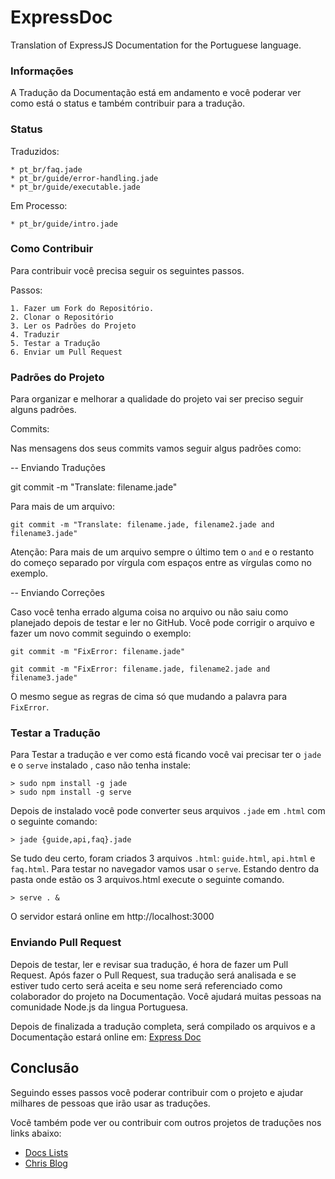 ExpressDoc
=======

Translation of ExpressJS Documentation for the Portuguese language.

### Informações

A Tradução da Documentação está em andamento e você poderar ver como está o status e também contribuir para a tradução.

### Status

Traduzidos:

    * pt_br/faq.jade
    * pt_br/guide/error-handling.jade
    * pt_br/guide/executable.jade

Em Processo:

    * pt_br/guide/intro.jade

### Como Contribuir

Para contribuir você precisa seguir os seguintes passos.

Passos:

    1. Fazer um Fork do Repositório.
    2. Clonar o Repositório
    3. Ler os Padrões do Projeto
    4. Traduzir
    5. Testar a Tradução
    6. Enviar um Pull Request

### Padrões do Projeto

Para organizar e melhorar a qualidade do projeto vai ser preciso seguir alguns padrões.

Commits:

Nas mensagens dos seus commits vamos seguir algus padrões como:

-- Enviando Traduções

  git commit -m "Translate: filename.jade"

Para mais de um arquivo:

    git commit -m "Translate: filename.jade, filename2.jade and filename3.jade"

Atenção: Para mais de um arquivo sempre o último tem o `and` e o restanto do começo separado por vírgula com espaços entre as vírgulas como no exemplo.

-- Enviando Correções

Caso você tenha errado alguma coisa no arquivo ou não saiu como planejado depois de testar e ler no GitHub. Você pode corrigir o arquivo e fazer um novo commit seguindo o exemplo:

    git commit -m "FixError: filename.jade"

    git commit -m "FixError: filename.jade, filename2.jade and filename3.jade"

O mesmo segue as regras de cima só que mudando a palavra para `FixError`.

### Testar a Tradução

Para Testar a tradução e ver como está ficando você vai precisar ter o `jade` e o `serve` instalado , caso não tenha instale:

    > sudo npm install -g jade
    > sudo npm install -g serve

Depois de instalado você pode converter seus arquivos `.jade` em `.html` com o seguinte comando:

    > jade {guide,api,faq}.jade

Se tudo deu certo, foram criados 3 arquivos `.html`: `guide.html`, `api.html` e `faq.html`.
Para testar no navegador vamos usar o `serve`.
Estando dentro da pasta onde estão os 3 arquivos.html execute o seguinte comando.

    > serve . &

O servidor estará online em http://localhost:3000


### Enviando Pull Request

Depois de testar, ler e revisar sua tradução, é hora de fazer um Pull Request. Após fazer o Pull Request, sua tradução será analisada e se estiver tudo certo será aceita e seu nome será referenciado como colaborador do projeto na Documentação. Você ajudará muitas pessoas na comunidade Node.js da lingua Portuguesa.

Depois de finalizada a tradução completa, será compilado os arquivos e a Documentação estará online em: [Express Doc](http://chrisenytc.github.io/docs/expressjs)


## Conclusão

Seguindo esses passos você poderar contribuir com o projeto e ajudar milhares de pessoas que irão usar as traduções.

Você também pode ver ou contribuir com outros projetos de traduções nos links abaixo:

* [Docs Lists](http://chrisenytc.github.io/docs/)
* [Chris Blog](http://chris.enytc.com)

